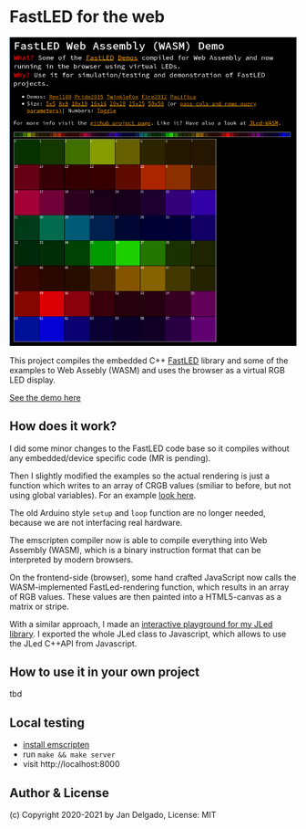 # FastLED for the web

[![demo](.images/fastled.png)](https://jandelgado.github.io/fastled-wasm)

This project compiles the embedded C++ [FastLED](http://fastled.io) library and
some of the examples to Web Assebly (WASM) and uses the browser as a virtual RGB
LED display.

[See the demo here](https://jandelgado.github.io/fastled-wasm)

## How does it work?

I did some minor changes to the FastLED code base so it compiles without any
embedded/device specific code (MR is pending).

Then I slightly modified the examples so the actual rendering is just a
function which writes to an array of CRGB values (smiliar to before, but not
using global variables). For an example [look here](https://github.com/jandelgado/fastled-wasm/blob/main/src/demo_pride.cpp).

The old Arduino style `setup` and `loop` function are no longer needed, because
we are not interfacing real hardware.

The emscripten compiler now is able to compile everything into Web Assembly
(WASM), which is a binary instruction format that can be interpreted by modern
browsers.

On the frontend-side (browser), some hand crafted JavaScript now calls the
WASM-implemented FastLed-rendering function, which results in an array of RGB
values. These values are then painted into a HTML5-canvas as a matrix or
stripe.

With a similar approach, I made an [interactive playground for my JLed
library](https://jandelgado.github.io/jled-wasm/). I exported the whole JLed
class to Javascript, which allows to use the
JLed C++API from Javascript.

## How to use it in your own project

tbd

## Local testing

* [install emscripten](https://emscripten.org/docs/getting_started/downloads.html)
* run `make && make server`
* visit http://localhost:8000

## Author & License

(c) Copyright 2020-2021 by Jan Delgado, License: MIT
